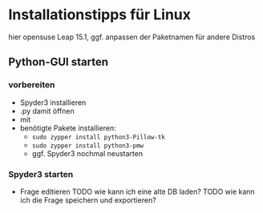 # Installationstipps für Linux
hier opensuse Leap 15.1, ggf. anpassen der Paketnamen für andere Distros

## Python-GUI starten

### vorbereiten
- Spyder3 installieren
- .py damit öffnen
- mit 
- benötigte Pakete installieren: 
  - `sudo zypper install python3-Pillow-tk`
  - `sudo zypper install python3-pmw`
  - ggf. Spyder3 nochmal neustarten

### Spyder3 starten
- Frage editieren
TODO wie kann ich eine alte DB laden?
TODO wie kann ich die Frage speichern und exportieren?
